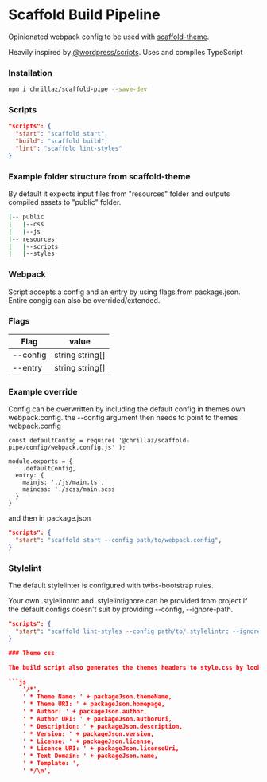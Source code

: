 # Scaffold Build Pipeline

Opinionated webpack config to be used with [scaffold-theme](https://github.com/Chrillaz/scaffold-theme).

Heavily inspired by [@wordpress/scripts](https://github.com/WordPress/gutenberg/tree/e9f09838360909fe795351771a4fafc6fef13513/packages/scripts).
Uses and compiles TypeScript

### Installation

```bash
npm i chrillaz/scaffold-pipe --save-dev
```

### Scripts

```json
"scripts": {
  "start": "scaffold start",
  "build": "scaffold build",
  "lint": "scaffold lint-styles"
}
```

### Example folder structure from scaffold-theme

By default it expects input files from "resources" folder and outputs compiled assets to "public" folder.

```bash
|-- public
|   |--css
|   |--js
|-- resources
|   |--scripts
|   |--styles
```

### Webpack

Script accepts a config and an entry by using flags from package.json. Entire congig can also be overrided/extended.

### Flags

|Flag      | value           |
|----------|-----------------|
| --config | string string[] |
| --entry  | string string[] |

### Example override

Config can be overwritten by including the default config in themes own webpack.config.
the --config argument then needs to point to themes webpack.config

```node
const defaultConfig = require( '@chrillaz/scaffold-pipe/config/webpack.config.js' );

module.exports = {
  ...defaultConfig,
  entry: {
    mainjs: './js/main.ts',
    maincss: './scss/main.scss
  }
}
```

and then in package.json

```json
"scripts": {
  "start": "scaffold start --config path/to/webpack.config",
}
```

### Stylelint

The default stylelinter is configured with twbs-bootstrap rules.

Your own .stylelinntrc and .stylelintignore can be provided from project if the default configs doesn't suit by providing --config, --ignore-path.

```json
"scripts": {
  "start": "scaffold lint-styles --config path/to/.stylelintrc --ignore-path path/to/.stylelintignore",
}

### Theme css

The build script also generates the themes headers to style.css by looking att following properties from package.json

```js
    '/*',
    ' * Theme Name: ' + packageJson.themeName,
    ' * Theme URI: ' + packageJson.homepage,
    ' * Author: ' + packageJson.author,
    ' * Author URI: ' + packageJson.authorUri,
    ' * Description: ' + packageJson.description,
    ' * Version: ' + packageJson.version,
    ' * License: ' + packageJson.license,
    ' * Licence URI: ' + packageJson.licenseUri,
    ' * Text Domain: ' + packageJson.name,
    ' * Template: ',
    ' */\n',
```
